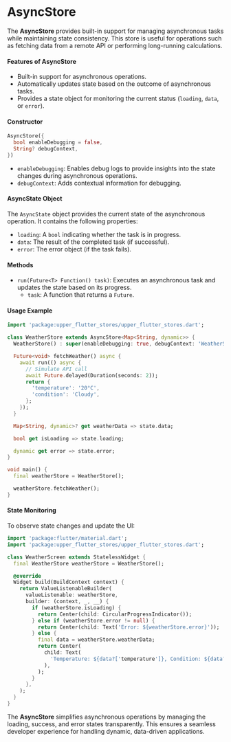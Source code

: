 # AsyncStore

The **AsyncStore** provides built-in support for managing asynchronous tasks while maintaining state consistency. This store is useful for operations such as fetching data from a remote API or performing long-running calculations.

#### Features of AsyncStore

- Built-in support for asynchronous operations.
- Automatically updates state based on the outcome of asynchronous tasks.
- Provides a state object for monitoring the current status (`loading`, `data`, or `error`).

#### Constructor

```dart
AsyncStore({
  bool enableDebugging = false,
  String? debugContext,
})
```

- `enableDebugging`: Enables debug logs to provide insights into the state changes during asynchronous operations.
- `debugContext`: Adds contextual information for debugging.

#### AsyncState Object

The `AsyncState` object provides the current state of the asynchronous operation. It contains the following properties:

- `loading`: A `bool` indicating whether the task is in progress.
- `data`: The result of the completed task (if successful).
- `error`: The error object (if the task fails).

#### Methods

- `run(Future<T> Function() task)`: Executes an asynchronous task and updates the state based on its progress.
  - `task`: A function that returns a `Future`.

#### Usage Example

```dart
import 'package:upper_flutter_stores/upper_flutter_stores.dart';

class WeatherStore extends AsyncStore<Map<String, dynamic>> {
  WeatherStore() : super(enableDebugging: true, debugContext: 'WeatherStore');

  Future<void> fetchWeather() async {
    await run(() async {
      // Simulate API call
      await Future.delayed(Duration(seconds: 2));
      return {
        'temperature': '20°C',
        'condition': 'Cloudy',
      };
    });
  }

  Map<String, dynamic>? get weatherData => state.data;

  bool get isLoading => state.loading;

  dynamic get error => state.error;
}

void main() {
  final weatherStore = WeatherStore();

  weatherStore.fetchWeather();
}
```

#### State Monitoring

To observe state changes and update the UI:

```dart
import 'package:flutter/material.dart';
import 'package:upper_flutter_stores/upper_flutter_stores.dart';

class WeatherScreen extends StatelessWidget {
  final WeatherStore weatherStore = WeatherStore();

  @override
  Widget build(BuildContext context) {
    return ValueListenableBuilder(
      valueListenable: weatherStore,
      builder: (context, _, __) {
        if (weatherStore.isLoading) {
          return Center(child: CircularProgressIndicator());
        } else if (weatherStore.error != null) {
          return Center(child: Text('Error: ${weatherStore.error}'));
        } else {
          final data = weatherStore.weatherData;
          return Center(
            child: Text(
              'Temperature: ${data?['temperature']}, Condition: ${data?['condition']}',
            ),
          );
        }
      },
    );
  }
}
```

The **AsyncStore** simplifies asynchronous operations by managing the loading, success, and error states transparently. This ensures a seamless developer experience for handling dynamic, data-driven applications.
